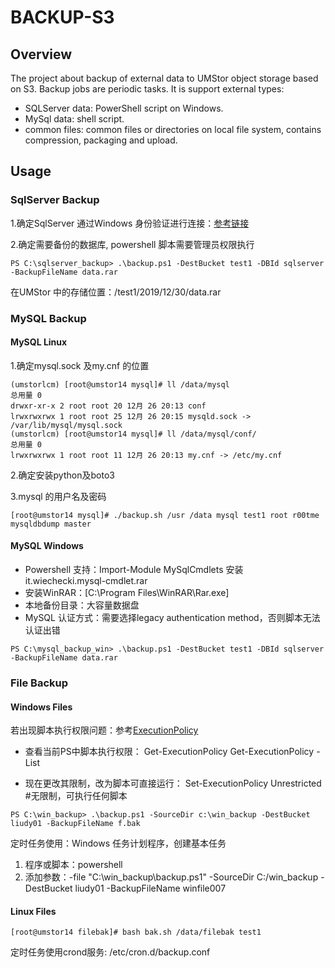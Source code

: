 # BACKUP-S3

## Overview

The project about backup of external data to UMStor object storage based on S3. Backup jobs are periodic tasks.
It is support external types:

- SQLServer data: PowerShell script on Windows.
- MySql data: shell script.
- common files: common files or directories on local file system, contains compression, packaging and upload.

## Usage

### SqlServer Backup

1.确定SqlServer 通过Windows 身份验证进行连接：[参考链接](https://docs.microsoft.com/zh-cn/sql/relational-databases/security/choose-an-authentication-mode?view=sql-server-ver15)

2.确定需要备份的数据库, powershell 脚本需要管理员权限执行

```PS1
PS C:\sqlserver_backup> .\backup.ps1 -DestBucket test1 -DBId sqlserver -BackupFileName data.rar
```

在UMStor 中的存储位置：/test1/2019/12/30/data.rar

### MySQL Backup

#### MySQL Linux

1.确定mysql.sock 及my.cnf 的位置

```no
(umstorlcm) [root@umstor14 mysql]# ll /data/mysql
总用量 0
drwxr-xr-x 2 root root 20 12月 26 20:13 conf
lrwxrwxrwx 1 root root 25 12月 26 20:15 mysqld.sock -> /var/lib/mysql/mysql.sock
(umstorlcm) [root@umstor14 mysql]# ll /data/mysql/conf/
总用量 0
lrwxrwxrwx 1 root root 11 12月 26 20:13 my.cnf -> /etc/my.cnf
```

2.确定安装python及boto3

3.mysql 的用户名及密码

```shell
[root@umstor14 mysql]# ./backup.sh /usr /data mysql test1 root r00tme mysqldbdump master
```

#### MySQL Windows

- Powershell 支持：Import-Module MySqlCmdlets  安装 it.wiechecki.mysql-cmdlet.rar
- 安装WinRAR：[C:\Program Files\WinRAR\Rar.exe]
- 本地备份目录：大容量数据盘
- MySQL 认证方式：需要选择legacy authentication method，否则脚本无法认证出错

```PS1
PS C:\mysql_backup_win> .\backup.ps1 -DestBucket test1 -DBId sqlserver -BackupFileName data.rar
```

### File Backup

#### Windows Files

若出现脚本执行权限问题：参考[ExecutionPolicy](https://docs.microsoft.com/en-us/powershell/module/microsoft.powershell.security/get-executionpolicy?view=powershell-6)

- 查看当前PS中脚本执行权限：
Get-ExecutionPolicy
Get-ExecutionPolicy -List

- 现在更改其限制，改为脚本可直接运行：
Set-ExecutionPolicy Unrestricted    #无限制，可执行任何脚本

```PS1
PS C:\win_backup> .\backup.ps1 -SourceDir c:\win_backup -DestBucket liudy01 -BackupFileName f.bak
```

定时任务使用：Windows 任务计划程序，创建基本任务

1) 程序或脚本：powershell
2) 添加参数：-file "C:\win_backup\backup.ps1" -SourceDir C:/win_backup -DestBucket liudy01 -BackupFileName winfile007

#### Linux Files

```no
[root@umstor14 filebak]# bash bak.sh /data/filebak test1
```

定时任务使用crond服务: /etc/cron.d/backup.conf
